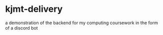 # kjmt-delivery
a demonstration of the backend for my computing coursework in the form of a discord bot
